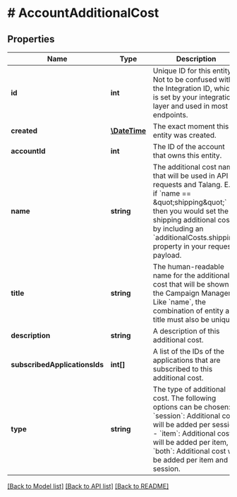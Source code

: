 # # AccountAdditionalCost

## Properties

Name | Type | Description | Notes
------------ | ------------- | ------------- | -------------
**id** | **int** | Unique ID for this entity. Not to be confused with the Integration ID, which is set by your integration layer and used in most endpoints. | 
**created** | [**\DateTime**](\DateTime.md) | The exact moment this entity was created. | 
**accountId** | **int** | The ID of the account that owns this entity. | 
**name** | **string** | The additional cost name that will be used in API requests and Talang. E.g. if &#x60;name &#x3D;&#x3D; \&quot;shipping\&quot;&#x60; then you would set the shipping additional cost by including an &#x60;additionalCosts.shipping&#x60; property in your request payload. | 
**title** | **string** | The human-readable name for the additional cost that will be shown in the Campaign Manager. Like &#x60;name&#x60;, the combination of entity and title must also be unique. | 
**description** | **string** | A description of this additional cost. | 
**subscribedApplicationsIds** | **int[]** | A list of the IDs of the applications that are subscribed to this additional cost. | [optional] 
**type** | **string** | The type of additional cost. The following options can be chosen: - &#x60;session&#x60;: Additional cost will be added per session, - &#x60;item&#x60;: Additional cost will be added per item, - &#x60;both&#x60;: Additional cost will be added per item and session. | [optional] [default to 'session']

[[Back to Model list]](../../README.md#documentation-for-models) [[Back to API list]](../../README.md#documentation-for-api-endpoints) [[Back to README]](../../README.md)


